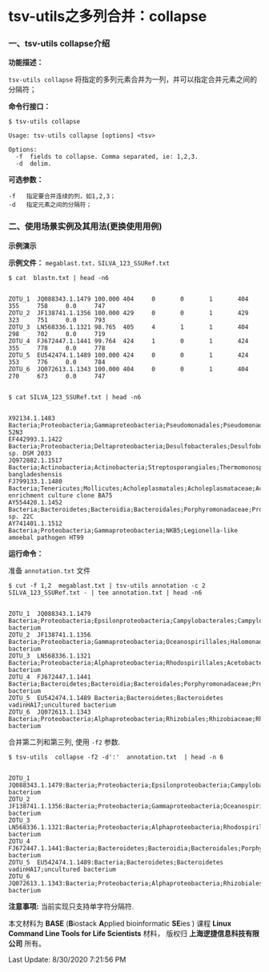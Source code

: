 # tsv-utils之多列合并：collapse

### 一、tsv-utils collapse介绍

**功能描述：**

`tsv-utils collapse` 将指定的多列元素合并为一列，并可以指定合并元素之间的分隔符；

**命令行接口：**

    $ tsv-utils collapse
    
    Usage: tsv-utils collapse [options] <tsv>

    Options:
      -f  fields to collapse. Comma separated, ie: 1,2,3.
      -d  delim.

**可选参数：**

    -f   指定要合并连续的列，如1,2,3；
    -d   指定元素之间的分隔符；

### 二、使用场景实例及其用法(更换使用用例)

**示例演示**

**示例文件：** `megablast.txt，SILVA_123_SSURef.txt` 

    $ cat  blastn.txt | head -n6


    ZOTU_1  JQ088343.1.1479 100.000 404     0       0       1       404     355     758     0.0     747
    ZOTU_2  JF138741.1.1356 100.000 429     0       0       1       429     323     751     0.0     793
    ZOTU_3  LN568336.1.1321 98.765  405     4       1       1       404     298     702     0.0     719
    ZOTU_4  FJ672447.1.1441 99.764  424     1       0       1       424     355     778     0.0     778
    ZOTU_5  EU542474.1.1489 100.000 424     0       0       1       424     353     776     0.0     784
    ZOTU_6  JQ072613.1.1343 100.000 404     0       0       1       404     270     673     0.0     747


    $ cat SILVA_123_SSURef.txt | head -n6


    X92134.1.1483   Bacteria;Proteobacteria;Gammaproteobacteria;Pseudomonadales;Pseudomonadaceae;Pseudomonas;bacterium 52N3
    EF442993.1.1422 Bacteria;Proteobacteria;Deltaproteobacteria;Desulfobacterales;Desulfobulbaceae;Desulfobulbus;Desulfobulbus sp. DSM 2033
    JQ972882.1.1517 Bacteria;Actinobacteria;Actinobacteria;Streptosporangiales;Thermomonosporaceae;Actinomadura;Actinomadura bangladeshensis
    FJ799133.1.1480 Bacteria;Tenericutes;Mollicutes;Acholeplasmatales;Acholeplasmataceae;Acholeplasma;bacterium enrichment culture clone BA75
    AY554420.1.1452 Bacteria;Bacteroidetes;Bacteroidia;Bacteroidales;Porphyromonadaceae;Proteiniphilum;Bacteroides sp. 22C
    AY741401.1.1512 Bacteria;Proteobacteria;Gammaproteobacteria;NKB5;Legionella-like amoebal pathogen HT99


**运行命令：** 

准备 `annotation.txt` 文件

    $ cut -f 1,2  megablast.txt | tsv-utils annotation -c 2 SILVA_123_SSURef.txt - | tee annotation.txt | head -n6


    ZOTU_1  JQ088343.1.1479 Bacteria;Proteobacteria;Epsilonproteobacteria;Campylobacterales;Campylobacteraceae;Arcobacter;uncultured bacterium
    ZOTU_2  JF138741.1.1356 Bacteria;Proteobacteria;Gammaproteobacteria;Oceanospirillales;Halomonadaceae;Halomonas;uncultured bacterium
    ZOTU_3  LN568336.1.1321 Bacteria;Proteobacteria;Alphaproteobacteria;Rhodospirillales;Acetobacteraceae;Roseomonas;uncultured bacterium
    ZOTU_4  FJ672447.1.1441 Bacteria;Bacteroidetes;Bacteroidia;Bacteroidales;Porphyromonadaceae;Proteiniphilum;uncultured bacterium
    ZOTU_5  EU542474.1.1489 Bacteria;Bacteroidetes;Bacteroidetes vadinHA17;uncultured bacterium
    ZOTU_6  JQ072613.1.1343 Bacteria;Proteobacteria;Alphaproteobacteria;Rhizobiales;Rhizobiaceae;Rhizobium;uncultured bacterium


合并第二列和第三列, 使用 `-f2` 参数.

    $ tsv-utils  collapse -f2 -d':'  annotation.txt  | head -n 6


    ZOTU_1  JQ088343.1.1479:Bacteria;Proteobacteria;Epsilonproteobacteria;Campylobacterales;Campylobacteraceae;Arcobacter;uncultured bacterium
    ZOTU_2  JF138741.1.1356:Bacteria;Proteobacteria;Gammaproteobacteria;Oceanospirillales;Halomonadaceae;Halomonas;uncultured bacterium
    ZOTU_3  LN568336.1.1321:Bacteria;Proteobacteria;Alphaproteobacteria;Rhodospirillales;Acetobacteraceae;Roseomonas;uncultured bacterium
    ZOTU_4  FJ672447.1.1441:Bacteria;Bacteroidetes;Bacteroidia;Bacteroidales;Porphyromonadaceae;Proteiniphilum;uncultured bacterium
    ZOTU_5  EU542474.1.1489:Bacteria;Bacteroidetes;Bacteroidetes vadinHA17;uncultured bacterium
    ZOTU_6  JQ072613.1.1343:Bacteria;Proteobacteria;Alphaproteobacteria;Rhizobiales;Rhizobiaceae;Rhizobium;uncultured bacterium

**注意事项:** 当前实现只支持单字符分隔符.


本文材料为 **BASE** (**B**iostack **A**pplied bioinformatic **SE**ies ) 课程 **Linux Command Line Tools for Life Scientists** 材料， 版权归 **上海逻捷信息科技有限公司** 所有。

Last Update: 8/30/2020 7:21:56 PM
